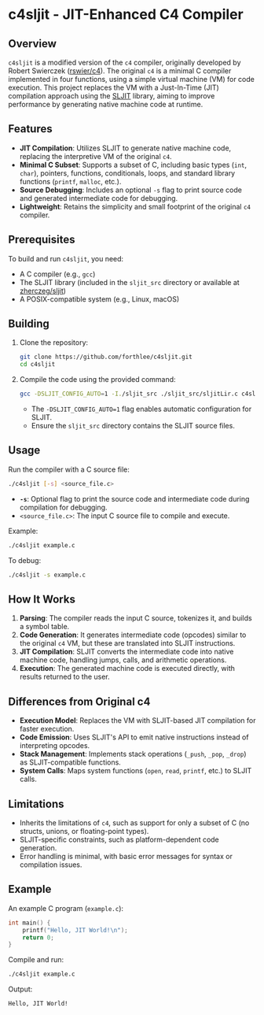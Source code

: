 # c4sljit - JIT-Enhanced C4 Compiler

## Overview
`c4sljit` is a modified version of the `c4` compiler, originally developed by Robert Swierczek ([rswier/c4](https://github.com/rswier/c4)). The original `c4` is a minimal C compiler implemented in four functions, using a simple virtual machine (VM) for code execution. This project replaces the VM with a Just-In-Time (JIT) compilation approach using the [SLJIT](https://github.com/zherczeg/sljit) library, aiming to improve performance by generating native machine code at runtime.

## Features
- **JIT Compilation**: Utilizes SLJIT to generate native machine code, replacing the interpretive VM of the original `c4`.
- **Minimal C Subset**: Supports a subset of C, including basic types (`int`, `char`), pointers, functions, conditionals, loops, and standard library functions (`printf`, `malloc`, etc.).
- **Source Debugging**: Includes an optional `-s` flag to print source code and generated intermediate code for debugging.
- **Lightweight**: Retains the simplicity and small footprint of the original `c4` compiler.

## Prerequisites
To build and run `c4sljit`, you need:
- A C compiler (e.g., `gcc`)
- The SLJIT library (included in the `sljit_src` directory or available at [zherczeg/sljit](https://github.com/zherczeg/sljit))
- A POSIX-compatible system (e.g., Linux, macOS)

## Building
1. Clone the repository:
   ```bash
   git clone https://github.com/forthlee/c4sljit.git
   cd c4sljit
   ```
2. Compile the code using the provided command:
   ```bash
   gcc -DSLJIT_CONFIG_AUTO=1 -I./sljit_src ./sljit_src/sljitLir.c c4sljit.c -o c4sljit
   ```
   - The `-DSLJIT_CONFIG_AUTO=1` flag enables automatic configuration for SLJIT.
   - Ensure the `sljit_src` directory contains the SLJIT source files.

## Usage
Run the compiler with a C source file:
```bash
./c4sljit [-s] <source_file.c>
```
- **`-s`**: Optional flag to print the source code and intermediate code during compilation for debugging.
- `<source_file.c>`: The input C source file to compile and execute.

Example:
```bash
./c4sljit example.c
```
To debug:
```bash
./c4sljit -s example.c
```

## How It Works
1. **Parsing**: The compiler reads the input C source, tokenizes it, and builds a symbol table.
2. **Code Generation**: It generates intermediate code (opcodes) similar to the original `c4` VM, but these are translated into SLJIT instructions.
3. **JIT Compilation**: SLJIT converts the intermediate code into native machine code, handling jumps, calls, and arithmetic operations.
4. **Execution**: The generated machine code is executed directly, with results returned to the user.

## Differences from Original c4
- **Execution Model**: Replaces the VM with SLJIT-based JIT compilation for faster execution.
- **Code Emission**: Uses SLJIT's API to emit native instructions instead of interpreting opcodes.
- **Stack Management**: Implements stack operations (`_push`, `_pop`, `_drop`) as SLJIT-compatible functions.
- **System Calls**: Maps system functions (`open`, `read`, `printf`, etc.) to SLJIT calls.

## Limitations
- Inherits the limitations of `c4`, such as support for only a subset of C (no structs, unions, or floating-point types).
- SLJIT-specific constraints, such as platform-dependent code generation.
- Error handling is minimal, with basic error messages for syntax or compilation issues.

## Example
An example C program (`example.c`):
```c
int main() {
    printf("Hello, JIT World!\n");
    return 0;
}
```
Compile and run:
```bash
./c4sljit example.c
```
Output:
```
Hello, JIT World!
```
